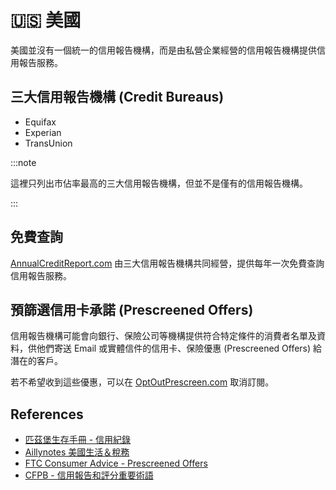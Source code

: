 # 🇺🇸 美國

美國並沒有一個統一的信用報告機構，而是由私營企業經營的信用報告機構提供信用報告服務。

## 三大信用報告機構 (Credit Bureaus)

- Equifax
- Experian
- TransUnion

:::note

這裡只列出市佔率最高的三大信用報告機構，但並不是僅有的信用報告機構。

:::

## 免費查詢

[AnnualCreditReport.com](https://www.annualcreditreport.com) 由三大信用報告機構共同經營，提供每年一次免費查詢信用報告服務。

## 預篩選信用卡承諾 (Prescreened Offers)

信用報告機構可能會向銀行、保險公司等機構提供符合特定條件的消費者名單及資料，供他們寄送 Email 或實體信件的信用卡、保險優惠 (Prescreened Offers) 給潛在的客戶。

若不希望收到這些優惠，可以在 [OptOutPrescreen.com](https://www.optoutprescreen.com) 取消訂閱。

## References

- [匹茲堡生存手冊 - 信用紀錄](https://surviverse.org/credit-history/)
- [Aillynotes 美國生活＆稅務](https://aillynotes.com/credit-score/)
- [FTC Consumer Advice - Prescreened Offers](https://consumer.ftc.gov/articles/prescreened-credit-insurance-offers)
- [CFPB - 信用報告和評分重要術語](https://www.consumerfinance.gov/language/zh/credit-reports-and-scores-key-terms/)
